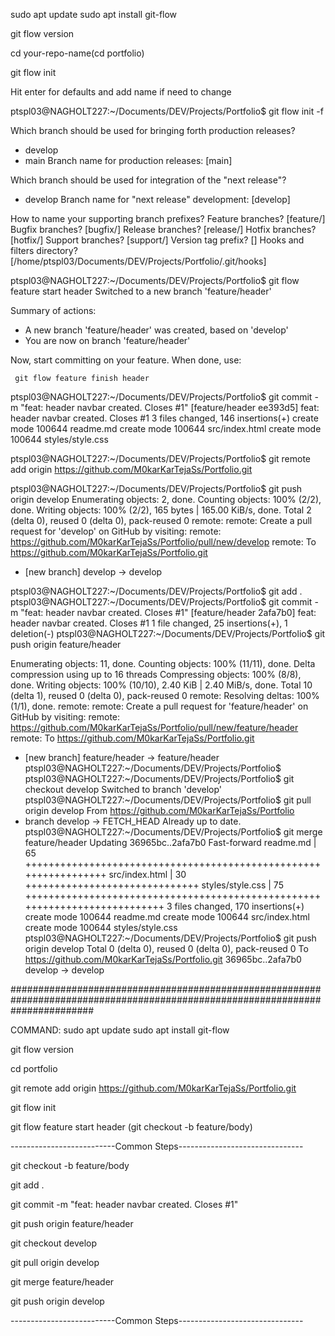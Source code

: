 sudo apt update
sudo apt install git-flow

git flow version

cd your-repo-name(cd portfolio)

git flow init

Hit enter for defaults and add name if need to change

ptspl03@NAGHOLT227:~/Documents/DEV/Projects/Portfolio$ git flow init -f

Which branch should be used for bringing forth production releases?
   - develop
   - main
Branch name for production releases: [main] 

Which branch should be used for integration of the "next release"?
   - develop
Branch name for "next release" development: [develop] 

How to name your supporting branch prefixes?
Feature branches? [feature/] 
Bugfix branches? [bugfix/] 
Release branches? [release/] 
Hotfix branches? [hotfix/] 
Support branches? [support/] 
Version tag prefix? [] 
Hooks and filters directory? [/home/ptspl03/Documents/DEV/Projects/Portfolio/.git/hooks] 

ptspl03@NAGHOLT227:~/Documents/DEV/Projects/Portfolio$ git flow feature start  header
Switched to a new branch 'feature/header'

Summary of actions:
- A new branch 'feature/header' was created, based on 'develop'
- You are now on branch 'feature/header'

Now, start committing on your feature. When done, use:

     git flow feature finish header

ptspl03@NAGHOLT227:~/Documents/DEV/Projects/Portfolio$ git commit -m "feat: header navbar created. Closes #1"
[feature/header ee393d5] feat: header navbar created. Closes #1
 3 files changed, 146 insertions(+)
 create mode 100644 readme.md
 create mode 100644 src/index.html
 create mode 100644 styles/style.css


 ptspl03@NAGHOLT227:~/Documents/DEV/Projects/Portfolio$ git remote add origin https://github.com/M0karKarTejaSs/Portfolio.git

ptspl03@NAGHOLT227:~/Documents/DEV/Projects/Portfolio$ git push origin develop
Enumerating objects: 2, done.
Counting objects: 100% (2/2), done.
Writing objects: 100% (2/2), 165 bytes | 165.00 KiB/s, done.
Total 2 (delta 0), reused 0 (delta 0), pack-reused 0
remote: 
remote: Create a pull request for 'develop' on GitHub by visiting:
remote:      https://github.com/M0karKarTejaSs/Portfolio/pull/new/develop
remote: 
To https://github.com/M0karKarTejaSs/Portfolio.git
 * [new branch]      develop -> develop


 ptspl03@NAGHOLT227:~/Documents/DEV/Projects/Portfolio$ git add .
ptspl03@NAGHOLT227:~/Documents/DEV/Projects/Portfolio$ git commit -m "feat: header navbar created. Closes #1"
[feature/header 2afa7b0] feat: header navbar created. Closes #1
 1 file changed, 25 insertions(+), 1 deletion(-)
ptspl03@NAGHOLT227:~/Documents/DEV/Projects/Portfolio$ git push origin feature/header

Enumerating objects: 11, done.
Counting objects: 100% (11/11), done.
Delta compression using up to 16 threads
Compressing objects: 100% (8/8), done.
Writing objects: 100% (10/10), 2.40 KiB | 2.40 MiB/s, done.
Total 10 (delta 1), reused 0 (delta 0), pack-reused 0
remote: Resolving deltas: 100% (1/1), done.
remote: 
remote: Create a pull request for 'feature/header' on GitHub by visiting:
remote:      https://github.com/M0karKarTejaSs/Portfolio/pull/new/feature/header
remote: 
To https://github.com/M0karKarTejaSs/Portfolio.git
 * [new branch]      feature/header -> feature/header
ptspl03@NAGHOLT227:~/Documents/DEV/Projects/Portfolio$ 
ptspl03@NAGHOLT227:~/Documents/DEV/Projects/Portfolio$ git checkout develop
Switched to branch 'develop'
ptspl03@NAGHOLT227:~/Documents/DEV/Projects/Portfolio$ git pull origin develop
From https://github.com/M0karKarTejaSs/Portfolio
 * branch            develop    -> FETCH_HEAD
Already up to date.
ptspl03@NAGHOLT227:~/Documents/DEV/Projects/Portfolio$ git merge feature/header
Updating 36965bc..2afa7b0
Fast-forward
 readme.md        | 65 +++++++++++++++++++++++++++++++++++++++++++++++++++++++++++++++++
 src/index.html   | 30 ++++++++++++++++++++++++++++++
 styles/style.css | 75 +++++++++++++++++++++++++++++++++++++++++++++++++++++++++++++++++++++++++++
 3 files changed, 170 insertions(+)
 create mode 100644 readme.md
 create mode 100644 src/index.html
 create mode 100644 styles/style.css
ptspl03@NAGHOLT227:~/Documents/DEV/Projects/Portfolio$ git push origin develop
Total 0 (delta 0), reused 0 (delta 0), pack-reused 0
To https://github.com/M0karKarTejaSs/Portfolio.git
   36965bc..2afa7b0  develop -> develop

###############################################################################################################################

COMMAND:
sudo apt update
sudo apt install git-flow

git flow version

cd portfolio

git remote add origin https://github.com/M0karKarTejaSs/Portfolio.git

git flow init

git flow feature start header (git checkout -b feature/body)

--------------------------Common Steps-------------------------------

git checkout -b feature/body

git add .

git commit -m "feat: header navbar created. Closes #1"

git push origin feature/header

git checkout develop

git pull origin develop

git merge feature/header

git push origin develop

--------------------------Common Steps-------------------------------